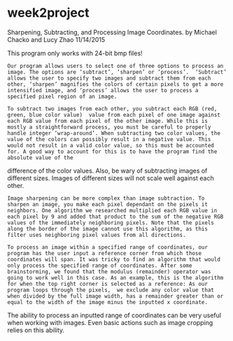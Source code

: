 # week2project
Sharpening, Subtracting, and Processing Image Coordinates.
by Michael Chacko and Lucy Zhao		11/14/2015

This program only works with 24-bit bmp files!

	Our program allows users to select one of three options to process an image. The options are ‘subtract’, ‘sharpen’ or ‘process’.  ‘Subtract’ allows the user to specify two images and subtract them from each other, ‘sharpen’ magnifies the colors of certain pixels to get a more intensified image, and ‘process’ allows the user to process a specified pixel region of an image.

	To subtract two images from each other, you subtract each RGB (red, green, blue color value)  value from each pixel of one image against each RGB value from each pixel of the other image. While this is mostly a straightforward process, you must be careful to properly handle integer ‘wrap-around’. When subtracting two color values, the value of the colors can possibly result in a negative value. This would not result in a valid color value, so this must be accounted for. A good way to account for this is to have the program find the absolute value of the
difference of the color values. Also, be wary of subtracting images of different sizes. Images of different sizes will not scale well against each other.

	Image sharpening can be more complex than image subtraction. To sharpen an image, you make each pixel dependant on the pixels it neighbors. One algorithm we researched multiplied each RGB value in each pixel by 9 and added that product to the sum of the negative RGB values of the immediately neighboring pixels. Note that the pixels along the border of the image cannot use this algorithm, as this filter uses neighboring pixel values from all directions.	

	To process an image within a specified range of coordinates, our program has the user input a reference corner from which those coordinates will span. It was tricky to find an algorithm that would only process the specified range of coordinates. After some brainstorming, we found that the modulus (remainder) operator was going to work well in this case. As an example, this is the algorithm for when the top right corner is selected as a reference: As our program loops through the pixels,  we exclude any color value that when divided by the full image width, has a remainder greater than or equal to the width of the image minus the inputted x coordinate.
The ability to process an inputted range of coordinates can be very useful when working with images. Even basic actions such as image cropping relies on this ability.
